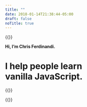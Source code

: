 ```yaml
---
title: ""
date: 2018-01-14T21:38:44-05:00
draft: false
noTitle: true
---
```


{{<cta for="funnel">}}

<p class="no-margin-bottom"><strong>Hi, I’m Chris Ferdinandi.</strong></p>
<h1 class="text-xlarge text-normal no-padding-top margin-bottom-small">I help people learn vanilla&nbsp;JavaScript.</h1>

{{<mailchimp text="true">}}

{{<testimonial for="calebStauffer">}}